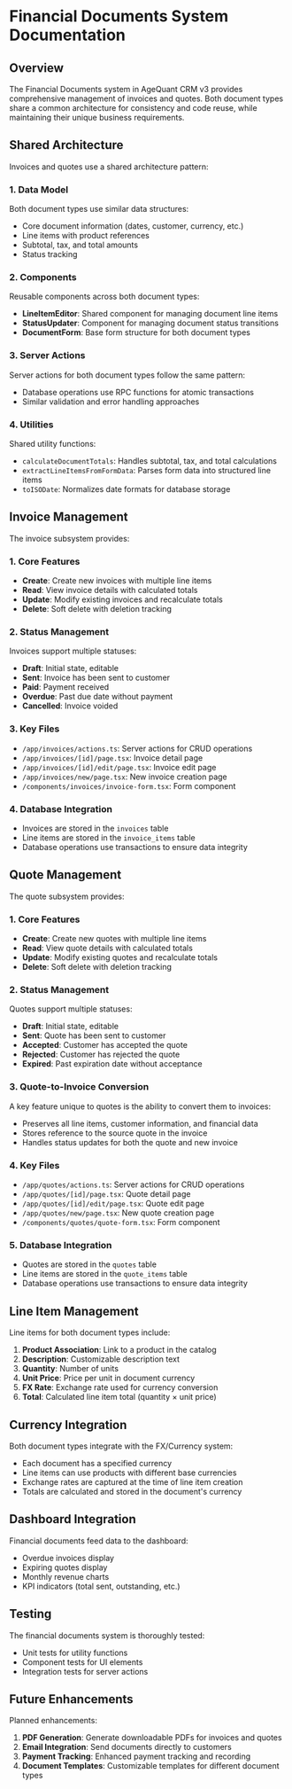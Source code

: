 # Financial Documents System Documentation

## Overview

The Financial Documents system in AgeQuant CRM v3 provides comprehensive management of invoices and quotes. Both document types share a common architecture for consistency and code reuse, while maintaining their unique business requirements.

## Shared Architecture

Invoices and quotes use a shared architecture pattern:

### 1. Data Model

Both document types use similar data structures:
- Core document information (dates, customer, currency, etc.)
- Line items with product references
- Subtotal, tax, and total amounts
- Status tracking

### 2. Components

Reusable components across both document types:
- **LineItemEditor**: Shared component for managing document line items
- **StatusUpdater**: Component for managing document status transitions
- **DocumentForm**: Base form structure for both document types

### 3. Server Actions

Server actions for both document types follow the same pattern:
- Database operations use RPC functions for atomic transactions
- Similar validation and error handling approaches

### 4. Utilities

Shared utility functions:
- `calculateDocumentTotals`: Handles subtotal, tax, and total calculations
- `extractLineItemsFromFormData`: Parses form data into structured line items
- `toISODate`: Normalizes date formats for database storage

## Invoice Management

The invoice subsystem provides:

### 1. Core Features

- **Create**: Create new invoices with multiple line items
- **Read**: View invoice details with calculated totals
- **Update**: Modify existing invoices and recalculate totals
- **Delete**: Soft delete with deletion tracking

### 2. Status Management

Invoices support multiple statuses:
- **Draft**: Initial state, editable
- **Sent**: Invoice has been sent to customer
- **Paid**: Payment received
- **Overdue**: Past due date without payment
- **Cancelled**: Invoice voided

### 3. Key Files

- `/app/invoices/actions.ts`: Server actions for CRUD operations
- `/app/invoices/[id]/page.tsx`: Invoice detail page
- `/app/invoices/[id]/edit/page.tsx`: Invoice edit page
- `/app/invoices/new/page.tsx`: New invoice creation page
- `/components/invoices/invoice-form.tsx`: Form component

### 4. Database Integration

- Invoices are stored in the `invoices` table
- Line items are stored in the `invoice_items` table
- Database operations use transactions to ensure data integrity

## Quote Management

The quote subsystem provides:

### 1. Core Features

- **Create**: Create new quotes with multiple line items
- **Read**: View quote details with calculated totals
- **Update**: Modify existing quotes and recalculate totals
- **Delete**: Soft delete with deletion tracking

### 2. Status Management

Quotes support multiple statuses:
- **Draft**: Initial state, editable
- **Sent**: Quote has been sent to customer
- **Accepted**: Customer has accepted the quote
- **Rejected**: Customer has rejected the quote
- **Expired**: Past expiration date without acceptance

### 3. Quote-to-Invoice Conversion

A key feature unique to quotes is the ability to convert them to invoices:
- Preserves all line items, customer information, and financial data
- Stores reference to the source quote in the invoice
- Handles status updates for both the quote and new invoice

### 4. Key Files

- `/app/quotes/actions.ts`: Server actions for CRUD operations
- `/app/quotes/[id]/page.tsx`: Quote detail page
- `/app/quotes/[id]/edit/page.tsx`: Quote edit page
- `/app/quotes/new/page.tsx`: New quote creation page
- `/components/quotes/quote-form.tsx`: Form component

### 5. Database Integration

- Quotes are stored in the `quotes` table
- Line items are stored in the `quote_items` table
- Database operations use transactions to ensure data integrity

## Line Item Management

Line items for both document types include:

1. **Product Association**: Link to a product in the catalog
2. **Description**: Customizable description text
3. **Quantity**: Number of units
4. **Unit Price**: Price per unit in document currency
5. **FX Rate**: Exchange rate used for currency conversion
6. **Total**: Calculated line item total (quantity × unit price)

## Currency Integration

Both document types integrate with the FX/Currency system:
- Each document has a specified currency
- Line items can use products with different base currencies
- Exchange rates are captured at the time of line item creation
- Totals are calculated and stored in the document's currency

## Dashboard Integration

Financial documents feed data to the dashboard:
- Overdue invoices display
- Expiring quotes display
- Monthly revenue charts
- KPI indicators (total sent, outstanding, etc.)

## Testing

The financial documents system is thoroughly tested:
- Unit tests for utility functions
- Component tests for UI elements
- Integration tests for server actions

## Future Enhancements

Planned enhancements:
1. **PDF Generation**: Generate downloadable PDFs for invoices and quotes
2. **Email Integration**: Send documents directly to customers
3. **Payment Tracking**: Enhanced payment tracking and recording
4. **Document Templates**: Customizable templates for different document types